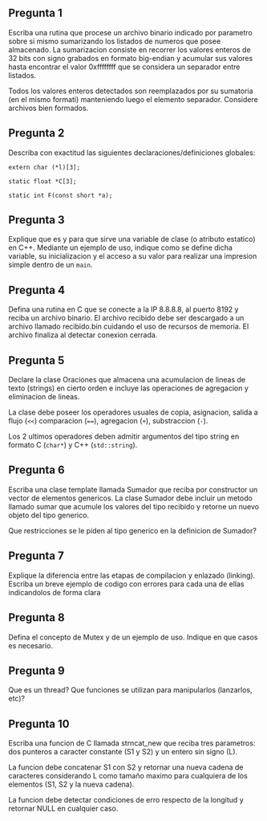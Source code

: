 ## Pregunta 1

Escriba una rutina que procese un archivo binario indicado por parametro sobre si mismo sumarizando los listados de numeros que posee almacenado. La sumarizacion consiste en recorrer los valores enteros de 32 bits con signo grabados en formato big-endian y acumular sus valores hasta encontrar el valor 0xffffffff que se considera un separador entre listados.

Todos los valores enteros detectados son reemplazados por su sumatoria (en el mismo formati) manteniendo luego el elemento separador. Considere archivos bien formados.

## Pregunta 2
Describa con exactitud las siguientes declaraciones/definiciones globales:

```
extern char (*l)[3];

static float *C[3];

static int F(const short *a);
```

## Pregunta 3
Explique que es y para que sirve una variable de clase (o atributo estatico) en C++. Mediante un ejemplo de uso, indique como se define dicha variable, su inicializacion y el acceso a su valor para realizar una impresion simple dentro de un ``main``.

## Pregunta 4
Defina una rutina en C que se conecte a la IP 8.8.8.8, al puerto 8192 y reciba un archivo binario. El archivo recibido debe ser descargado a un archivo llamado recibido.bin cuidando el uso de recursos de memoria. El archivo finaliza al detectar conexion cerrada.

## Pregunta 5
Declare la clase Oraciones que almacena una acumulacion de lineas de texto (strings) en cierto orden e incluye las operaciones de agregacion y eliminacion de lineas.

La clase debe poseer los operadores usuales de copia, asignacion, salida a flujo (``<<``) comparacion (``==``), agregacion (``+``), substraccion (``-``).

Los 2 ultimos operadores deben admitir argumentos del tipo string en formato C (``char*``) y C++ (``std::string``).

## Pregunta 6
Escriba una clase template llamada Sumador que reciba por constructor un vector de elementos genericos. La clase Sumador debe incluir un metodo llamado sumar que acumule los valores del tipo recibido y retorne un nuevo objeto del tipo generico.

Que restricciones se le piden al tipo generico en la definicion de Sumador?

## Pregunta 7
Explique la diferencia entre las etapas de compilacion y enlazado (linking). Escriba un breve ejemplo de codigo con errores para cada una de ellas indicandolos de forma clara

## Pregunta 8
Defina el concepto de Mutex y de un ejemplo de uso. Indique en que casos es necesario.

## Pregunta 9
Que es un thread? Que funciones se utilizan para manipularlos (lanzarlos, etc)?

## Pregunta 10
Escriba una funcion de C llamada strncat_new que reciba tres parametros: dos punteros a caracter constante (S1 y S2) y un entero sin signo (L).

La funcion debe concatenar S1 con S2 y retornar una nueva cadena de caracteres considerando L como tamaño maximo para cualquiera de los elementos (S1, S2 y la nueva cadena).

La funcion debe detectar condiciones de erro respecto de la longitud y retornar NULL en cualquier caso.


